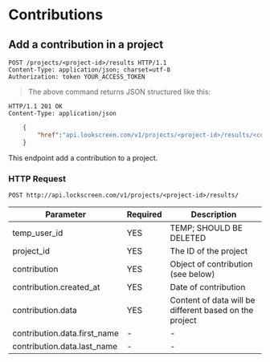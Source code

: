 # Contributions

## Add a contribution in a project

```http
POST /projects/<project-id>/results HTTP/1.1
Content-Type: application/json; charset=utf-8
Authorization: token YOUR_ACCESS_TOKEN
```

> The above command returns JSON structured like this:

```http
HTTP/1.1 201 OK
Content-Type: application/json
```

```json
	{
		"href":"api.lookscreen.com/v1/projects/<project-id>/results/<contribution-id>"
	}
```

This endpoint add a contribution to a project.

### HTTP Request

`POST http://api.lockscreen.com/v1/projects/<project-id>/results/`

Parameter | Required | Description
--------- | -------- | ------------
temp_user_id | YES | TEMP; SHOULD BE DELETED
project_id | YES | The ID of the project
contribution | YES | Object of contribution (see below)
contribution.created_at | YES | Date of contribution
contribution.data | YES | Content of data will be different based on the project
contribution.data.first_name | - | -
contribution.data.last_name | - | -
